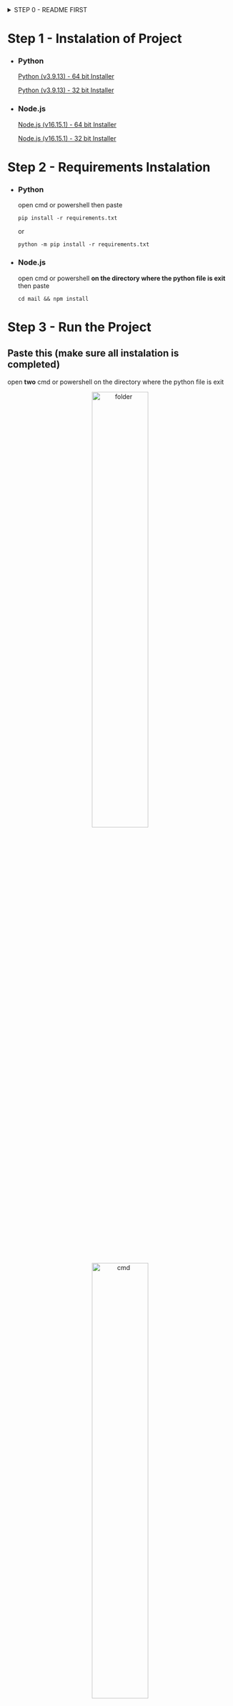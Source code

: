 <details>
<summary>
STEP 0 - README FIRST
</summary>
all the code will be written for Windows operating system (OS) only.
</details>

# Step 1 - Instalation of Project

- ### Python

    [Python (v3.9.13) - 64 bit Installer](https://www.python.org/ftp/python/3.9.13/python-3.9.13-amd64.exe)

    [Python (v3.9.13) - 32 bit Installer](https://www.python.org/ftp/python/3.9.13/python-3.9.13.exe)
- ### Node.js
  

    [Node.js (v16.15.1) - 64 bit Installer](https://nodejs.org/dist/v16.15.1/node-v16.15.1-x64.msi)

    [Node.js (v16.15.1) - 32 bit Installer](https://nodejs.org/dist/v16.15.1/node-v16.15.1-x86.msi)

# Step 2 - Requirements Instalation
- ### Python
  
    open cmd or powershell then paste 

    ```
    pip install -r requirements.txt
    ```
    or

    ```
    python -m pip install -r requirements.txt
    ```
- ### Node.js

    open cmd or powershell **on the directory where the python file is exit** then paste 

    ```
    cd mail && npm install
  ```

# Step 3 - Run the Project

## Paste this (make sure all instalation is completed)

open **two** cmd or powershell on the directory where the python file is exit
<p style='text-align: center;'>
    <img src="assets/folder.jpg" alt="folder" style="width:50%" title="right click and open image in new nab to full view"/>
    <img src="assets/cmd.jpg" alt="cmd" style="width:50%;" title="right click and open image in new nab to full view"/>
</p>


## Step 3.1 - 1st terminal window

```
python3 main.py
```
or 
```
python main.py
```
## Step 3.2 - 2nd terminal window
```
npm start
```

Thats all !

Happy Coding !
